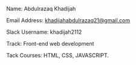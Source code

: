 Name: Abdulrazaq Khadijah

Email Address: khadijahabdulrazaq21@gmail.com

Slack Username: khadijah2112

Track: Front-end web development

Tack Courses: HTML, CSS, JAVASCRIPT.